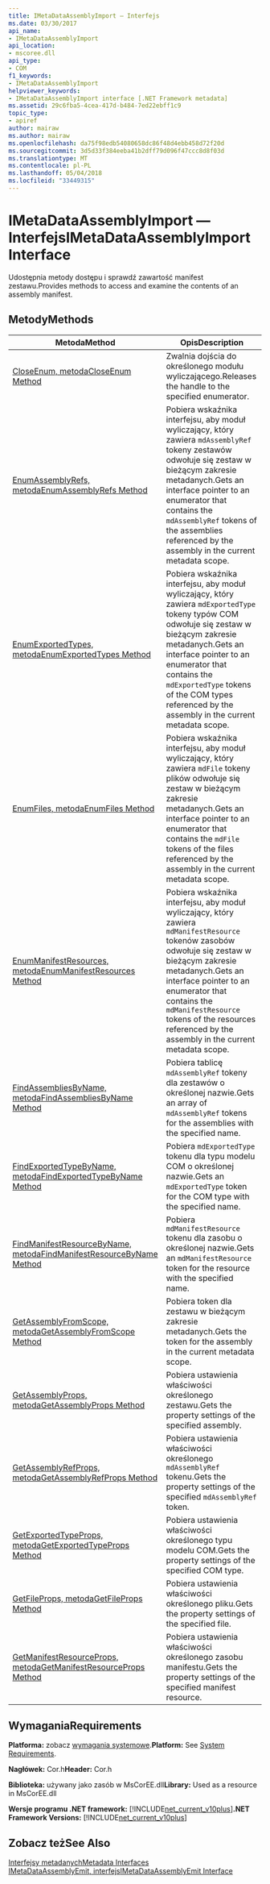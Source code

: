 ```yaml
---
title: IMetaDataAssemblyImport — Interfejs
ms.date: 03/30/2017
api_name:
- IMetaDataAssemblyImport
api_location:
- mscoree.dll
api_type:
- COM
f1_keywords:
- IMetaDataAssemblyImport
helpviewer_keywords:
- IMetaDataAssemblyImport interface [.NET Framework metadata]
ms.assetid: 29c6fba5-4cea-417d-b484-7ed22ebff1c9
topic_type:
- apiref
author: mairaw
ms.author: mairaw
ms.openlocfilehash: da75f98edb54080658dc86f48d4ebb458d72f20d
ms.sourcegitcommit: 3d5d33f384eeba41b2dff79d096f47ccc8d8f03d
ms.translationtype: MT
ms.contentlocale: pl-PL
ms.lasthandoff: 05/04/2018
ms.locfileid: "33449315"
---
```

# <a name="imetadataassemblyimport-interface"></a><span data-ttu-id="3f9d0-102">IMetaDataAssemblyImport — Interfejs</span><span class="sxs-lookup"><span data-stu-id="3f9d0-102">IMetaDataAssemblyImport Interface</span></span>
<span data-ttu-id="3f9d0-103">Udostępnia metody dostępu i sprawdź zawartość manifest zestawu.</span><span class="sxs-lookup"><span data-stu-id="3f9d0-103">Provides methods to access and examine the contents of an assembly manifest.</span></span>  
  
## <a name="methods"></a><span data-ttu-id="3f9d0-104">Metody</span><span class="sxs-lookup"><span data-stu-id="3f9d0-104">Methods</span></span>  
  
|<span data-ttu-id="3f9d0-105">Metoda</span><span class="sxs-lookup"><span data-stu-id="3f9d0-105">Method</span></span>|<span data-ttu-id="3f9d0-106">Opis</span><span class="sxs-lookup"><span data-stu-id="3f9d0-106">Description</span></span>|  
|------------|-----------------|  
|[<span data-ttu-id="3f9d0-107">CloseEnum, metoda</span><span class="sxs-lookup"><span data-stu-id="3f9d0-107">CloseEnum Method</span></span>](../../../../docs/framework/unmanaged-api/metadata/imetadataassemblyimport-closeenum-method.md)|<span data-ttu-id="3f9d0-108">Zwalnia dojścia do określonego modułu wyliczającego.</span><span class="sxs-lookup"><span data-stu-id="3f9d0-108">Releases the handle to the specified enumerator.</span></span>|  
|[<span data-ttu-id="3f9d0-109">EnumAssemblyRefs, metoda</span><span class="sxs-lookup"><span data-stu-id="3f9d0-109">EnumAssemblyRefs Method</span></span>](../../../../docs/framework/unmanaged-api/metadata/imetadataassemblyimport-enumassemblyrefs-method.md)|<span data-ttu-id="3f9d0-110">Pobiera wskaźnika interfejsu, aby moduł wyliczający, który zawiera `mdAssemblyRef` tokeny zestawów odwołuje się zestaw w bieżącym zakresie metadanych.</span><span class="sxs-lookup"><span data-stu-id="3f9d0-110">Gets an interface pointer to an enumerator that contains the `mdAssemblyRef` tokens of the assemblies referenced by the assembly in the current metadata scope.</span></span>|  
|[<span data-ttu-id="3f9d0-111">EnumExportedTypes, metoda</span><span class="sxs-lookup"><span data-stu-id="3f9d0-111">EnumExportedTypes Method</span></span>](../../../../docs/framework/unmanaged-api/metadata/imetadataassemblyimport-enumexportedtypes-method.md)|<span data-ttu-id="3f9d0-112">Pobiera wskaźnika interfejsu, aby moduł wyliczający, który zawiera `mdExportedType` tokeny typów COM odwołuje się zestaw w bieżącym zakresie metadanych.</span><span class="sxs-lookup"><span data-stu-id="3f9d0-112">Gets an interface pointer to an enumerator that contains the `mdExportedType` tokens of the COM types referenced by the assembly in the current metadata scope.</span></span>|  
|[<span data-ttu-id="3f9d0-113">EnumFiles, metoda</span><span class="sxs-lookup"><span data-stu-id="3f9d0-113">EnumFiles Method</span></span>](../../../../docs/framework/unmanaged-api/metadata/imetadataassemblyimport-enumfiles-method.md)|<span data-ttu-id="3f9d0-114">Pobiera wskaźnika interfejsu, aby moduł wyliczający, który zawiera `mdFile` tokeny plików odwołuje się zestaw w bieżącym zakresie metadanych.</span><span class="sxs-lookup"><span data-stu-id="3f9d0-114">Gets an interface pointer to an enumerator that contains the `mdFile` tokens of the files referenced by the assembly in the current metadata scope.</span></span>|  
|[<span data-ttu-id="3f9d0-115">EnumManifestResources, metoda</span><span class="sxs-lookup"><span data-stu-id="3f9d0-115">EnumManifestResources Method</span></span>](../../../../docs/framework/unmanaged-api/metadata/imetadataassemblyimport-enummanifestresources-method.md)|<span data-ttu-id="3f9d0-116">Pobiera wskaźnika interfejsu, aby moduł wyliczający, który zawiera `mdManifestResource` tokenów zasobów odwołuje się zestaw w bieżącym zakresie metadanych.</span><span class="sxs-lookup"><span data-stu-id="3f9d0-116">Gets an interface pointer to an enumerator that contains the `mdManifestResource` tokens of the resources referenced by the assembly in the current metadata scope.</span></span>|  
|[<span data-ttu-id="3f9d0-117">FindAssembliesByName, metoda</span><span class="sxs-lookup"><span data-stu-id="3f9d0-117">FindAssembliesByName Method</span></span>](../../../../docs/framework/unmanaged-api/metadata/imetadataassemblyimport-findassembliesbyname-method.md)|<span data-ttu-id="3f9d0-118">Pobiera tablicę `mdAssemblyRef` tokeny dla zestawów o określonej nazwie.</span><span class="sxs-lookup"><span data-stu-id="3f9d0-118">Gets an array of `mdAssemblyRef` tokens for the assemblies with the specified name.</span></span>|  
|[<span data-ttu-id="3f9d0-119">FindExportedTypeByName, metoda</span><span class="sxs-lookup"><span data-stu-id="3f9d0-119">FindExportedTypeByName Method</span></span>](../../../../docs/framework/unmanaged-api/metadata/imetadataassemblyimport-findexportedtypebyname-method.md)|<span data-ttu-id="3f9d0-120">Pobiera `mdExportedType` tokenu dla typu modelu COM o określonej nazwie.</span><span class="sxs-lookup"><span data-stu-id="3f9d0-120">Gets an `mdExportedType` token for the COM type with the specified name.</span></span>|  
|[<span data-ttu-id="3f9d0-121">FindManifestResourceByName, metoda</span><span class="sxs-lookup"><span data-stu-id="3f9d0-121">FindManifestResourceByName Method</span></span>](../../../../docs/framework/unmanaged-api/metadata/imetadataassemblyimport-findmanifestresourcebyname-method.md)|<span data-ttu-id="3f9d0-122">Pobiera `mdManifestResource` tokenu dla zasobu o określonej nazwie.</span><span class="sxs-lookup"><span data-stu-id="3f9d0-122">Gets an `mdManifestResource` token for the resource with the specified name.</span></span>|  
|[<span data-ttu-id="3f9d0-123">GetAssemblyFromScope, metoda</span><span class="sxs-lookup"><span data-stu-id="3f9d0-123">GetAssemblyFromScope Method</span></span>](../../../../docs/framework/unmanaged-api/metadata/imetadataassemblyimport-getassemblyfromscope-method.md)|<span data-ttu-id="3f9d0-124">Pobiera token dla zestawu w bieżącym zakresie metadanych.</span><span class="sxs-lookup"><span data-stu-id="3f9d0-124">Gets the token for the assembly in the current metadata scope.</span></span>|  
|[<span data-ttu-id="3f9d0-125">GetAssemblyProps, metoda</span><span class="sxs-lookup"><span data-stu-id="3f9d0-125">GetAssemblyProps Method</span></span>](../../../../docs/framework/unmanaged-api/metadata/imetadataassemblyimport-getassemblyprops-method.md)|<span data-ttu-id="3f9d0-126">Pobiera ustawienia właściwości określonego zestawu.</span><span class="sxs-lookup"><span data-stu-id="3f9d0-126">Gets the property settings of the specified assembly.</span></span>|  
|[<span data-ttu-id="3f9d0-127">GetAssemblyRefProps, metoda</span><span class="sxs-lookup"><span data-stu-id="3f9d0-127">GetAssemblyRefProps Method</span></span>](../../../../docs/framework/unmanaged-api/metadata/imetadataassemblyimport-getassemblyrefprops-method.md)|<span data-ttu-id="3f9d0-128">Pobiera ustawienia właściwości określonego `mdAssemblyRef` tokenu.</span><span class="sxs-lookup"><span data-stu-id="3f9d0-128">Gets the property settings of the specified `mdAssemblyRef` token.</span></span>|  
|[<span data-ttu-id="3f9d0-129">GetExportedTypeProps, metoda</span><span class="sxs-lookup"><span data-stu-id="3f9d0-129">GetExportedTypeProps Method</span></span>](../../../../docs/framework/unmanaged-api/metadata/imetadataassemblyimport-getexportedtypeprops-method.md)|<span data-ttu-id="3f9d0-130">Pobiera ustawienia właściwości określonego typu modelu COM.</span><span class="sxs-lookup"><span data-stu-id="3f9d0-130">Gets the property settings of the specified COM type.</span></span>|  
|[<span data-ttu-id="3f9d0-131">GetFileProps, metoda</span><span class="sxs-lookup"><span data-stu-id="3f9d0-131">GetFileProps Method</span></span>](../../../../docs/framework/unmanaged-api/metadata/imetadataassemblyimport-getfileprops-method.md)|<span data-ttu-id="3f9d0-132">Pobiera ustawienia właściwości określonego pliku.</span><span class="sxs-lookup"><span data-stu-id="3f9d0-132">Gets the property settings of the specified file.</span></span>|  
|[<span data-ttu-id="3f9d0-133">GetManifestResourceProps, metoda</span><span class="sxs-lookup"><span data-stu-id="3f9d0-133">GetManifestResourceProps Method</span></span>](../../../../docs/framework/unmanaged-api/metadata/imetadataassemblyimport-getmanifestresourceprops-method.md)|<span data-ttu-id="3f9d0-134">Pobiera ustawienia właściwości określonego zasobu manifestu.</span><span class="sxs-lookup"><span data-stu-id="3f9d0-134">Gets the property settings of the specified manifest resource.</span></span>|  
  
## <a name="requirements"></a><span data-ttu-id="3f9d0-135">Wymagania</span><span class="sxs-lookup"><span data-stu-id="3f9d0-135">Requirements</span></span>  
 <span data-ttu-id="3f9d0-136">**Platforma:** zobacz [wymagania systemowe](../../../../docs/framework/get-started/system-requirements.md).</span><span class="sxs-lookup"><span data-stu-id="3f9d0-136">**Platform:** See [System Requirements](../../../../docs/framework/get-started/system-requirements.md).</span></span>  
  
 <span data-ttu-id="3f9d0-137">**Nagłówek:** Cor.h</span><span class="sxs-lookup"><span data-stu-id="3f9d0-137">**Header:** Cor.h</span></span>  
  
 <span data-ttu-id="3f9d0-138">**Biblioteka:** używany jako zasób w MsCorEE.dll</span><span class="sxs-lookup"><span data-stu-id="3f9d0-138">**Library:** Used as a resource in MsCorEE.dll</span></span>  
  
 <span data-ttu-id="3f9d0-139">**Wersje programu .NET framework:** [!INCLUDE[net_current_v10plus](../../../../includes/net-current-v10plus-md.md)]</span><span class="sxs-lookup"><span data-stu-id="3f9d0-139">**.NET Framework Versions:** [!INCLUDE[net_current_v10plus](../../../../includes/net-current-v10plus-md.md)]</span></span>  
  
## <a name="see-also"></a><span data-ttu-id="3f9d0-140">Zobacz też</span><span class="sxs-lookup"><span data-stu-id="3f9d0-140">See Also</span></span>  
 [<span data-ttu-id="3f9d0-141">Interfejsy metadanych</span><span class="sxs-lookup"><span data-stu-id="3f9d0-141">Metadata Interfaces</span></span>](../../../../docs/framework/unmanaged-api/metadata/metadata-interfaces.md)  
 [<span data-ttu-id="3f9d0-142">IMetaDataAssemblyEmit, interfejs</span><span class="sxs-lookup"><span data-stu-id="3f9d0-142">IMetaDataAssemblyEmit Interface</span></span>](../../../../docs/framework/unmanaged-api/metadata/imetadataassemblyemit-interface.md)
